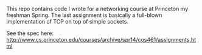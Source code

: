 This repo contains code I wrote for a networking course at Princeton
my freshman Spring. The last assignment is basically a full-blown
implementation of TCP on top of simple sockets.

See the spec here:
http://www.cs.princeton.edu/courses/archive/spr14/cos461/assignments.html
